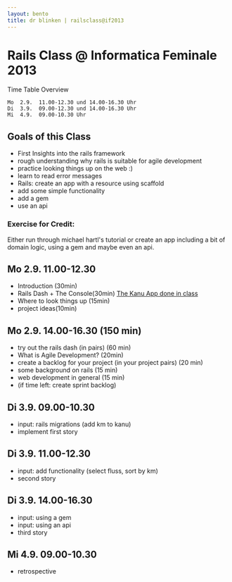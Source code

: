 ```yaml
---
layout: bento
title: dr blinken | railsclass@if2013
---
```

Rails Class @ Informatica Feminale 2013
=====================
Time Table Overview

    Mo  2.9.  11.00-12.30 und 14.00-16.30 Uhr
    Di  3.9.  09.00-12.30 und 14.00-16.30 Uhr
    Mi  4.9.  09.00-10.30 Uhr


## Goals of this Class
- First Insights into the rails framework
- rough understanding why rails is suitable for agile development
- practice looking things up on the web :)
- learn to read error messages
- Rails: create an app with a resource using scaffold
- add some simple functionality
- add a gem
- use an api


### Exercise for Credit:
Either run through michael hartl's tutorial
or create an app including a bit of domain logic, using a gem and maybe even an api.

## Mo  2.9.  11.00-12.30
- Introduction (30min)
- Rails Dash + The Console(30min)
    [The Kanu App done in class](https://github.com/railsclass/if2013-kanu)
- Where to look things up (15min)
- project ideas(10min)

## Mo  2.9.  14.00-16.30 (150 min)
- try out the rails dash (in pairs) (60 min)
- What is Agile Development? (20min)
- create a backlog for your project (in your project pairs) (20 min)
- some background on rails (15 min)
- web development in general (15 min)
- (if time left: create sprint backlog)


## Di  3.9.  09.00-10.30
- input: rails migrations (add km to kanu)
- implement first story

## Di  3.9.  11.00-12.30
- input: add functionality (select fluss, sort by km)
- second story

## Di  3.9.  14.00-16.30
- input: using a gem
- input: using an api
- third story

## Mi  4.9.  09.00-10.30
- retrospective


